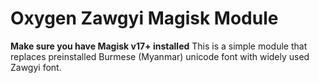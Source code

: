 # Oxygen Zawgyi Magisk Module

**Make sure you have Magisk v17+ installed** This is a simple module that replaces preinstalled Burmese (Myanmar) unicode font with widely used Zawgyi font.
